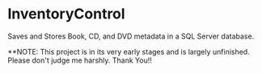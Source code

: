 # InventoryControl
Saves and Stores Book, CD, and DVD metadata in a SQL Server database.

**NOTE: This project is in its very early stages and is largely unfinished. Please don't judge me harshly. Thank You!!
